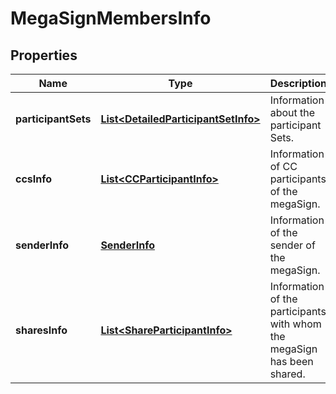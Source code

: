 
# MegaSignMembersInfo

## Properties
Name | Type | Description | Notes
------------ | ------------- | ------------- | -------------
**participantSets** | [**List&lt;DetailedParticipantSetInfo&gt;**](DetailedParticipantSetInfo.md) | Information about the participant Sets. |  [optional]
**ccsInfo** | [**List&lt;CCParticipantInfo&gt;**](CCParticipantInfo.md) | Information of CC participants of the megaSign. |  [optional]
**senderInfo** | [**SenderInfo**](SenderInfo.md) | Information of the sender of the megaSign. |  [optional]
**sharesInfo** | [**List&lt;ShareParticipantInfo&gt;**](ShareParticipantInfo.md) | Information of the participants with whom the megaSign has been shared. |  [optional]



